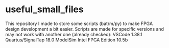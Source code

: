 # useful_small_files

This repository I made to store some scripts (bat/m/py) to make FPGA design development a bit easier.
Scripts are made for specific versions and may not work with another one (already checked):
VSCode 1.38.1
Quartus/SignalTap 18.0
ModelSim Intel FPGA Edition 10.5b
